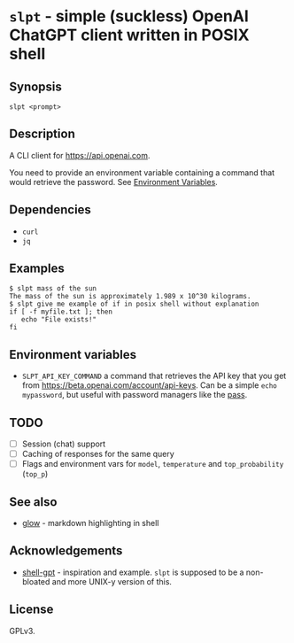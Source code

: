 # `slpt` - simple (suckless) OpenAI ChatGPT client written in POSIX shell

## Synopsis

`slpt <prompt>`

## Description

A CLI client for <https://api.openai.com>.

You need to provide an environment variable containing a command that would retrieve the password. See [Environment Variables](#environment-variables).

## Dependencies

- `curl`
- `jq`

## Examples

```
$ slpt mass of the sun
The mass of the sun is approximately 1.989 x 10^30 kilograms.
$ slpt give me example of if in posix shell without explanation
if [ -f myfile.txt ]; then
   echo "File exists!"
fi
```

## Environment variables

- `SLPT_API_KEY_COMMAND` a command that retrieves the API key that you get from <https://beta.openai.com/account/api-keys>. Can be a simple `echo mypassword`, but useful with password managers like the [pass](https://www.passwordstore.org).

## TODO

- [ ] Session (chat) support
- [ ] Caching of responses for the same query
- [ ] Flags and environment vars for `model`, `temperature` and `top_probability` (`top_p`)

## See also

- [glow](https://github.com/charmbracelet/glow) - markdown highlighting in shell

## Acknowledgements

- [shell-gpt](https://github.com/TheR1D/shell_gpt) - inspiration and example. `slpt` is supposed to be a non-bloated and more UNIX-y version of this.

## License

GPLv3.
